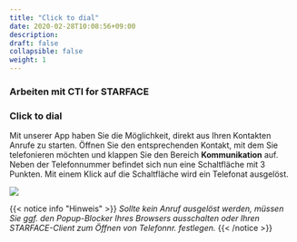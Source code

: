 ```yaml
---
title: "Click to dial"
date: 2020-02-28T10:08:56+09:00
description: 
draft: false
collapsible: false
weight: 1
---
```

### Arbeiten mit CTI for STARFACE

### Click to dial
Mit unserer App haben Sie die Möglichkeit, direkt aus Ihren Kontakten Anrufe zu starten. Öffnen Sie den entsprechenden Kontakt, mit dem Sie telefonieren möchten und klappen Sie den Bereich **Kommunikation** auf. Neben der Telefonnummer befindet sich nun eine Schaltfläche mit 3 Punkten. Mit einem Klick auf die Schaltfläche wird ein Telefonat ausgelöst.

![](images/apps/ctic2dde.PNG)

{{< notice info "Hinweis" >}}
 _Sollte kein Anruf ausgelöst werden, müssen Sie ggf. den Popup-Blocker Ihres Browsers ausschalten oder Ihren STARFACE-Client zum Öffnen von Telefonnr. festlegen._
{{< /notice >}}
#


